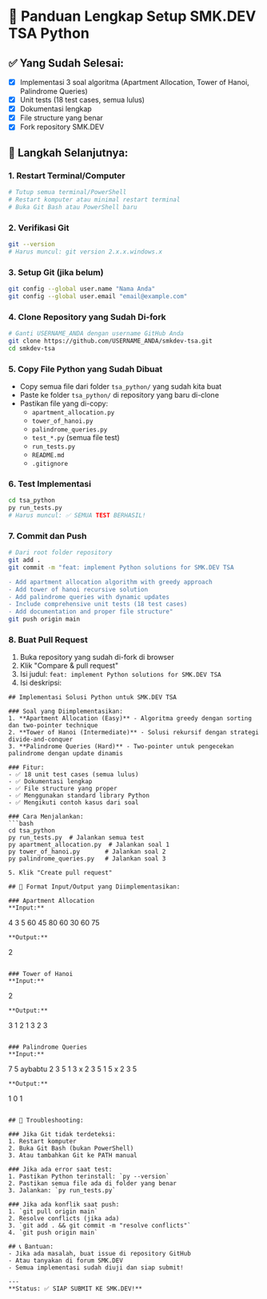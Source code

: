 # 🚀 Panduan Lengkap Setup SMK.DEV TSA Python

## ✅ Yang Sudah Selesai:
- [x] Implementasi 3 soal algoritma (Apartment Allocation, Tower of Hanoi, Palindrome Queries)
- [x] Unit tests (18 test cases, semua lulus)
- [x] Dokumentasi lengkap
- [x] File structure yang benar
- [x] Fork repository SMK.DEV

## 🔧 Langkah Selanjutnya:

### 1. **Restart Terminal/Computer**
```bash
# Tutup semua terminal/PowerShell
# Restart komputer atau minimal restart terminal
# Buka Git Bash atau PowerShell baru
```

### 2. **Verifikasi Git**
```bash
git --version
# Harus muncul: git version 2.x.x.windows.x
```

### 3. **Setup Git (jika belum)**
```bash
git config --global user.name "Nama Anda"
git config --global user.email "email@example.com"
```

### 4. **Clone Repository yang Sudah Di-fork**
```bash
# Ganti USERNAME_ANDA dengan username GitHub Anda
git clone https://github.com/USERNAME_ANDA/smkdev-tsa.git
cd smkdev-tsa
```

### 5. **Copy File Python yang Sudah Dibuat**
- Copy semua file dari folder `tsa_python/` yang sudah kita buat
- Paste ke folder `tsa_python/` di repository yang baru di-clone
- Pastikan file yang di-copy:
  - `apartment_allocation.py`
  - `tower_of_hanoi.py`
  - `palindrome_queries.py`
  - `test_*.py` (semua file test)
  - `run_tests.py`
  - `README.md`
  - `.gitignore`

### 6. **Test Implementasi**
```bash
cd tsa_python
py run_tests.py
# Harus muncul: ✅ SEMUA TEST BERHASIL!
```

### 7. **Commit dan Push**
```bash
# Dari root folder repository
git add .
git commit -m "feat: implement Python solutions for SMK.DEV TSA

- Add apartment allocation algorithm with greedy approach
- Add tower of hanoi recursive solution
- Add palindrome queries with dynamic updates
- Include comprehensive unit tests (18 test cases)
- Add documentation and proper file structure"
git push origin main
```

### 8. **Buat Pull Request**
1. Buka repository yang sudah di-fork di browser
2. Klik "Compare & pull request"
3. Isi judul: `feat: implement Python solutions for SMK.DEV TSA`
4. Isi deskripsi:
```
## Implementasi Solusi Python untuk SMK.DEV TSA

### Soal yang Diimplementasikan:
1. **Apartment Allocation (Easy)** - Algoritma greedy dengan sorting dan two-pointer technique
2. **Tower of Hanoi (Intermediate)** - Solusi rekursif dengan strategi divide-and-conquer  
3. **Palindrome Queries (Hard)** - Two-pointer untuk pengecekan palindrome dengan update dinamis

### Fitur:
- ✅ 18 unit test cases (semua lulus)
- ✅ Dokumentasi lengkap
- ✅ File structure yang proper
- ✅ Menggunakan standard library Python
- ✅ Mengikuti contoh kasus dari soal

### Cara Menjalankan:
```bash
cd tsa_python
py run_tests.py  # Jalankan semua test
py apartment_allocation.py  # Jalankan soal 1
py tower_of_hanoi.py       # Jalankan soal 2
py palindrome_queries.py   # Jalankan soal 3
```
```
5. Klik "Create pull request"

## 🎯 Format Input/Output yang Diimplementasikan:

### Apartment Allocation
**Input:**
```
4 3 5
60 45 80 60
30 60 75
```
**Output:**
```
2
```

### Tower of Hanoi
**Input:**
```
2
```
**Output:**
```
3
1 2
1 3
2 3
```

### Palindrome Queries
**Input:**
```
7 5
aybabtu
2 3 5
1 3 x
2 3 5
1 5 x
2 3 5
```
**Output:**
```
1
0
1
```

## 🚨 Troubleshooting:

### Jika Git tidak terdeteksi:
1. Restart komputer
2. Buka Git Bash (bukan PowerShell)
3. Atau tambahkan Git ke PATH manual

### Jika ada error saat test:
1. Pastikan Python terinstall: `py --version`
2. Pastikan semua file ada di folder yang benar
3. Jalankan: `py run_tests.py`

### Jika ada konflik saat push:
1. `git pull origin main`
2. Resolve conflicts (jika ada)
3. `git add . && git commit -m "resolve conflicts"`
4. `git push origin main`

## 📞 Bantuan:
- Jika ada masalah, buat issue di repository GitHub
- Atau tanyakan di forum SMK.DEV
- Semua implementasi sudah diuji dan siap submit!

---
**Status: ✅ SIAP SUBMIT KE SMK.DEV!**

